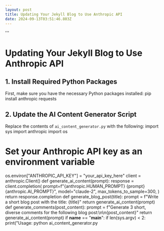 ```yaml
---
layout: post
title: Updating Your Jekyll Blog to Use Anthropic API
date: 2024-09-13T03:51:46.803Z
---
```

'''
# Updating Your Jekyll Blog to Use Anthropic API
## 1. Install Required Python Packages
First, make sure you have the necessary Python packages installed:
pip install anthropic requests
## 2. Update the AI Content Generator Script
Replace the contents of `ai_content_generator.py` with the following:
import sys
import anthropic
import os
# Set your Anthropic API key as an environment variable
os.environ["ANTHROPIC_API_KEY"] = "your_api_key_here"
client = anthropic.Client()
def generate_ai_content(prompt):
response = client.completion(
prompt=f"{anthropic.HUMAN_PROMPT} {prompt}{anthropic.AI_PROMPT}",
model="claude-2",
max_tokens_to_sample=300,
)
return response.completion
def generate_blog_post(title):
prompt = f"Write a short blog post with the title: {title}"
return generate_ai_content(prompt)
def generate_comments(post_content):
prompt = f"Generate 3 short, diverse comments for the following blog post:\n\n{post_content}"
return generate_ai_content(prompt)
if __name__ == "__main__":
if len(sys.argv) < 2:
print("Usage: python ai_content_generator.py <title>")
sys.exit(1)
title = sys.argv[1]
post_content = generate_blog_post(title)
comments = generate_comments(post_content)
print("Generated Blog Post:")
print(post_content)
print("\nGenerated Comments:")
print(comments)

## 3. Secure Your API Key
Instead of hardcoding your API key, it's best to use environment variables. You can set this in your shell:

export ANTHROPIC_API_KEY="your_actual_api_key_here"

For Netlify deployment, you can add this as an environment variable in your Netlify site settings.
## 4. Update the Jekyll Plugin
The Jekyll plugin (`_plugins/ai_content_generator.rb`) doesn't need to change, as it still calls the Python script in the same way.
## 5. Test Locally
Run your Jekyll site locally to test the changes:

bundle exec jekyll serve

## 6. Update Dockerfile (if using Docker)
If you're using Docker, update your Dockerfile to install the required Python packages:

# ... (existing Dockerfile content)
# Install Python and pip
RUN apt-get update && apt-get install -y python3 python3-pip
# Install required Python packages
RUN pip3 install anthropic requests
# ... (rest of your Dockerfile)

## 7. Update docker-compose.yml
If you're using Docker Compose, update your `docker-compose.yml` to pass the API key as an environment variable:

version: '3'
services:
site:
# ... (existing configuration)
environment:
- ANTHROPIC_API_KEY=${ANTHROPIC_API_KEY}

## 8. Deploy to Netlify
Push your changes to GitHub, and Netlify will automatically deploy your updated site.
Remember to add the `ANTHROPIC_API_KEY` as an environment variable in your Netlify site settings.
## 9. Create a New Blog Post to Test
Create a new blog post using Netlify CMS or manually in the `_posts` directory to test the AI-enhanced features.
## 10. Fine-tune and Iterate
Experiment with different prompts and settings in the `ai_content_generator.py` script to get the best results for your blog.
---
That's it! Your Jekyll blog is now updated to use the Anthropic API for AI-enhanced content generation. The key changes are in the `ai_content_generator.py` script, where we've replaced the Ollama-specific code with Anthropic API calls. Here are some additional points to consider and potential enhancements:
## 11. Error Handling and Logging
Enhance the `ai_content_generator.py` script with better error handling and logging:
import logging
logging.basicConfig(level=logging.INFO)
logger = logging.getLogger(__name__)
def generate_ai_content(prompt):
try:
response = client.completion(
prompt=f"{anthropic.HUMAN_PROMPT} {prompt}{anthropic.AI_PROMPT}",
model="claude-2",
max_tokens_to_sample=300,
)
return response.completion
except anthropic.APIError as e:
logger.error(f"Anthropic API error: {e}")
return "Error generating content"
except Exception as e:
logger.error(f"Unexpected error: {e}")
return "Error generating content"

## 12. Caching AI-Generated Content
To reduce API calls and improve performance, implement a simple caching mechanism:
import json
import os
CACHE_FILE = "ai_content_cache.json"
def load_cache():
if os.path.exists(CACHE_FILE):
with open(CACHE_FILE, 'r') as f:
return json.load(f)
return {}
def save_cache(cache):
with open(CACHE_FILE, 'w') as f:
json.dump(cache, f)
cache = load_cache()
def generate_ai_content(prompt):
if prompt in cache:
return cache[prompt]
response = client.completion(...) # Your existing API call
cache[prompt] = response.completion
save_cache(cache)
return response.completion

## 13. Customizing AI Prompts
Create a configuration file (`ai_config.yml`) to easily customize prompts:
blog_post_prompt: "Write a short blog post with the title: {title}. The post should be informative and engaging, suitable for a technical audience."
comments_prompt: "Generate 3 short, diverse comments for the following blog post. Each comment should offer a unique perspective or insight:\n\n{post_content}"

Then update `ai_content_generator.py` to use these custom prompts:
import yaml
with open('ai_config.yml', 'r') as f:
ai_config = yaml.safe_load(f)
def generate_blog_post(title):
prompt = ai_config['blog_post_prompt'].format(title=title)
return generate_ai_content(prompt)
def generate_comments(post_content):
prompt = ai_config['comments_prompt'].format(post_content=post_content)
return generate_ai_content(prompt)
## 14. Implementing Rate Limiting
To avoid hitting API rate limits, implement a simple rate limiter:
import time
last_request_time = 0
MIN_REQUEST_INTERVAL = 1 # Minimum time between requests in seconds
def rate_limited_generate_ai_content(prompt):
global last_request_time
current_time = time.time()
if current_time - last_request_time < MIN_REQUEST_INTERVAL:
time.sleep(MIN_REQUEST_INTERVAL - (current_time - last_request_time))
content = generate_ai_content(prompt)
last_request_time = time.time()
return content
## 15. Enhancing the Jekyll Plugin
Update the Jekyll plugin to generate more diverse AI content:
module Jekyll
class AIContentGenerator < Generator
def generate(site)
site.posts.docs.each do |post|
next if post.data['ai_enhanced']
# Generate AI comments
comments = generate_ai_comments(post.data['title'])
post.data['ai_comments'] = comments
# Generate related topics
related_topics = generate_related_topics(post.content)
post.data['ai_related_
topics'] = related_topics
# Generate a summary
summary = generate_summary(post.content)
post.data['ai_summary'] = summary
# Mark the post as AI-enhanced
post.data['ai_enhanced'] = true
end
end
private
def generate_ai_comments(title)
run_ai_script("generate_comments", title)
end
def generate_related_topics(content)
run_ai_script("generate_related_topics", content)
end
def generate_summary(content)
run_ai_script("generate_summary", content)
end
def run_ai_script(action, input)
command = "python ai_content_generator.py #{action} \"#{input}\""
stdout, stderr, status = Open3.capture3(command)
if status.success?
stdout.strip
else
Jekyll.logger.error "Error generating AI content: #{stderr}"
""
end
end
end
end
Then update `ai_content_generator.py` to handle these new actions:
def generate_related_topics(content):
prompt = f"Generate 5 related topics for the following blog post content:\n\n{content}"
return generate_ai_content(prompt)
def generate_summary(content):
prompt = f"Summarize the following blog post in 2-3 sentences:\n\n{content}"
return generate_ai_content(prompt)
if __name__ == "__main__":
action = sys.argv[1]
input_text = sys.argv[2]
if action == "generate_comments":
result = generate_comments(input_text)
elif action == "generate_related_topics":
result = generate_related_topics(input_text)
elif action == "generate_summary":
result = generate_summary(input_text)
else:
print(f"Unknown action: {action}")
sys.exit(1)
print(result)
## 16. Updating Post Layout
Update your post layout (`_layouts/post.html`) to display the new AI-generated content:
<article class="post">
<!-- Existing post content -->
{% if page.ai_summary %}
<h2>AI-Generated Summary</h2>
<div class="ai-summary">
{{ page.ai_summary | markdownify }}
</div>
{% endif %}
{% if page.ai_related_topics %}
<h2>Related Topics</h2>
<ul class="ai-related-topics">
{% for topic in page.ai_related_topics %}
<li>{{ topic }}</li>
{% endfor %}
</ul>
{% endif %}
{% if page.ai_comments %}
<h2>AI-Generated Comments</h2>
<div class="ai-comments">
{{ page.ai_comments | markdownify }}
</div>
{% endif %}
</article>

## 17. Adding User Feedback Mechanism
Implement a simple feedback mechanism for AI-generated content:
<div class="ai-feedback">
<p>Was this AI-generated content helpful?</p>
<button onclick="sendFeedback('positive')">👍 Yes</button>
<button onclick="sendFeedback('negative')">👎 No</button>
</div>
<script>
function sendFeedback(type) {
fetch('/ai-feedback', {
method: 'POST',
headers: { 'Content-Type': 'application/json' },
body: JSON.stringify({ type: type, postId: '{{ page.id }}' })
}).then(response => {
if (response.ok) {
alert('Thank you for your feedback!');
}
});
}
</script>
You'll need to implement a server-side endpoint to handle this feedback, which could be used to fine-tune your prompts or AI usage over time.
## 18. Implementing Content Moderation
To ensure the AI-generated content is appropriate for your blog, you can implement a content moderation step. Here's how you can extend your setup to include this:
## 18. Implementing Content Moderation
Update the `ai_content_generator.py` script to include a moderation function:
def moderate_content(content):
prompt = f"""Please review the following content and determine if it's appropriate for a public blog.
If it contains any inappropriate language, offensive content, or sensitive information, please flag it.
If the content is appropriate, return 'APPROVED'. If not, return 'FLAGGED' along with a brief explanation.
Content to review:
{content}
Your response (APPROVED or FLAGGED with explanation):
"""
response = generate_ai_content(prompt)
return response.strip().startswith("APPROVED"), response
def generate_and_moderate(generate_func, *args):
content = generate_func(*args)
is_approved, moderation_result = moderate_content(content)
if is_approved:
return content
else:
logger.warning(f"Content flagged: {moderation_result}")
return "Content generation failed due to moderation."
# Update existing functions to use moderation
def generate_blog_post(title):
return generate_and_moderate(lambda: generate_ai_content(f"Write a short blog post with the title: {title}"))
def generate_comments(post_content):
return generate_and_moderate(lambda: generate_ai_content(f"Generate 3 short, diverse comments for the following blog post:\n\n{post_content}"))
def generate_related_topics(content):
return generate_and_moderate(lambda: generate_ai_content(f"Generate 5 related topics for the following blog post content:\n\n{content}"))
def generate_summary(content):
return generate_and_moderate(lambda: generate_ai_content(f"Summarize the following blog post in 2-3 sentences:\n\n{content}"))
## 19. Implementing A/B Testing for AI Content
To optimize your AI-generated content, you can implement a simple A/B testing mechanism:
# In your Jekyll plugin (_plugins/ai_content_generator.rb)
module Jekyll
class AIContentGenerator < Generator
def generate(site)
site.posts.docs.each do |post|
next if post.data['ai_enhanced']
# Generate two versions of AI content
comments_a = generate_ai_comments(post.data['title'])
comments_b = generate_ai_comments(post.data['title'])
# Randomly choose which version to use
post.data['ai_comments'] = [comments_a, comments_b].sample
post.data['ab_test_version'] = post.data['ai_comments'] == comments_a ? 'A' : 'B'
# ... (rest of your AI content generation)
post.data['ai_enhanced'] = true
end
end
# ... (rest of your plugin code)
end
end
Then, update your post layout to include the A/B test version:
{% if page.ai_comments %}
<div class="ai-comments" data-ab-version="{{ page.ab_test_version }}">
{{ page.ai_comments | markdownify }}
</div>
{% endif %}
## 20. Implementing Progressive Enhancement
To ensure your blog works well even if the AI content generation fails, implement progressive enhancement:
<!-- In your post layout -->
<article class="post">
<!-- Original content -->
{{ content }}
<!-- AI-enhanced content -->
<div id="ai-content" style="display: none;">
{% if page.ai_summary %}
<h2>AI-Generated Summary</h2>
<div class="ai-summary">{{ page.ai_summary | markdownify }}</div>
{% endif %}
{% if page.ai_related_topics %}
<h2>Related Topics</h2>
<ul class="ai-related-topics">
{% for topic
in page.ai_related_topics %}
<li>{{ topic }}</li>
{% endfor %}
</ul>
{% endif %}
{% if page.ai_comments %}
<h2>AI-Generated Comments</h2>
<div class="ai-comments">{{ page.ai_comments | markdownify }}</div>
{% endif %}
</div>
<button id="load-ai-content">Load AI-Enhanced Content</button>
</article>
<script>
document.getElementById('load-ai-content').addEventListener('click', function() {
document.getElementById('ai-content').style.display = 'block';
this.style.display = 'none';
});
</script>
This approach allows users to choose whether to load the AI-generated content, improving initial page load times and providing a fallback if AI content generation fails.
## 21. Implementing Personalized Content Recommendations
You can use the Anthropic API to generate personalized content recommendations based on a user's reading history. Here's how you might implement this:
First, add a new function to `ai_content_generator.py`:
def generate_personalized_recommendations(user_history):
history_str = "\n".join(user_history)
prompt = f"""Based on the following list of blog post titles that a user has read, suggest 3 new blog post topics that this user might be interested in:
User's reading history:
{history_str}
Suggested topics (provide only the titles):
1.
2.
3.
"""
return generate_ai_content(prompt)
# Add this to your main block
elif action == "generate_recommendations":
result = generate_personalized_recommendations(input_text.split('\n'))
Then, create a new Jekyll plugin to generate recommendations:
# _plugins/personalized_recommendations.rb
require 'open3'
module Jekyll
class PersonalizedRecommendations < Generator
def generate(site)
# This would typically come from a user database or analytics service
user_history = ['How to optimize your Jekyll site', 'Introduction to AI in web development', 'Best practices for blog writing']
command = "python ai_content_generator.py generate_recommendations \"#{user_history.join('\n')}\""
stdout, stderr, status = Open3.capture3(command)
if status.success?
recommendations = stdout.strip.split("\n")
site.config['personalized_recommendations'] = recommendations
else
Jekyll.logger.error "Error generating recommendations: #{stderr}"
end
end
end
end

Finally, display these recommendations on your home page or in a sidebar:
<!-- index.html or _includes/sidebar.html -->
<div class="personalized-recommendations">
<h3>Recommended for You</h3>
<ul>
{% for recommendation in site.personalized_recommendations %}
<li>{{ recommendation }}</li>
{% endfor %}
</ul>
</div>
## 22. Implementing an AI-Powered Search Feature
You can use the Anthropic API to power a more intelligent search feature for your blog. Here's a basic implementation:
Add a new function to `ai_content_generator.py`:
def ai_powered_search(query, posts):
posts_str = "\n".join([f"Title: {post['title']}\nExcerpt: {post['excerpt']}" for post in posts])
prompt = f"""Given the following blog posts and a search query, return the titles of the 3 most relevant posts. If there are fewer than 3 relevant posts, return only the relevant ones.
Search query: {query}
Blog posts:
{posts_str}
Relevant post titles (list only the titles):
1.
2.
3.
"""
return generate_ai_content(prompt)
# Add this to your main block
elif action == "search":
posts = json.loads(sys.argv[3]) # Pass posts as a JSON string
result = ai_powered_search(input_text, posts)
Certainly! Let's continue with implementing the AI-powered search feature and add some more enhancements to your Jekyll blog.
## 22. Implementing an AI-Powered Search Feature (continued)
Now, let's create a Jekyll plugin to integrate this AI-powered search:


Now you can use this in your search results page
<!-- search.html -->
<h1>Search Results</h1>
<p>You searched for: {{ page.search_term }}</p>
<h2>AI-Powered Results:</h2>
{% ai_search page.search_term %}

## 23. Implementing AI-Generated Meta Descriptions
To improve SEO, you can use the Anthropic API to generate meta descriptions for your posts. Add this function to `ai_content_generator.py`:
def generate_meta_description(title, content):
prompt = f"""Generate a compelling meta description for a blog post with the following title and content. The meta description should be under 160 characters and entice readers to click through to the article.
Title: {title}
Content: {content[:500]}...
Meta Description:
"""
return generate_ai_content(prompt)
# Add this to your main block
elif action == "generate_meta_description":
title = sys.argv[2]
content = sys.argv[3]
result = generate_meta_description(title, content)

Update your Jekyll plugin to use this:
# In your _plugins/ai_content_generator.rb
def generate(site)
site.posts.docs.each do |post|
next if post.data['ai_enhanced']
# ... (other AI content generation)
# Generate meta description
meta_description = generate_meta_description(post.data['title'], post.content)
post.data['description'] = meta_description
post.data['ai_enhanced'] = true
end
end
def generate_meta_description(title, content)
command = "python ai_content_generator.py generate_meta_description \"#{title}\" \"#{content[0..500]}\""
stdout, stderr, status = Open3.capture3(command)
if status.success?
stdout.strip
else
Jekyll.logger.error "Error generating meta description: #{stderr}"
""
end
end
## 24. Implementing AI-Generated Social Media Posts
To help promote your blog posts, you can use the Anthropic API to generate social media posts. Add this function to `ai_content_generator.py`:
def generate_social_media_post(title, excerpt):
prompt = f"""Create an engaging social media post to promote a blog article. The post should be suitable for Twitter (under 280 characters) and include relevant hashtags.
Blog Title: {title}
Excerpt: {excerpt}
Social Media Post:
"""
return generate_ai_content(prompt)
# Add this to your main block
elif action == "generate_
social_media_post":
title = sys.argv[2]
excerpt = sys.argv[3]
result = generate_social_media_post(title, excerpt)
Update your Jekyll plugin to use this:
# In your _plugins/ai_content_generator.rb
def generate(site)
site.posts.docs.each do |post|
next if post.data['ai_enhanced']
# ... (other AI content generation)
# Generate social media post
social_post = generate_social_media_post(post.data['title'], post.data['excerpt'])
post.data['social_media_post'] = social_post
post.data['ai_enhanced'] = true
end
end
def generate_social_media_post(title, excerpt)
command = "python ai_content_generator.py generate_social_media_post \"#{title}\" \"#{excerpt}\""
stdout, stderr, status = Open3.capture3(command)
if status.success?
stdout.strip
else
Jekyll.logger.error "Error generating social media post: #{stderr}"
""
end
end
## 25. Implementing AI-Generated FAQ Section
To add more value to your blog posts, you can use the Anthropic API to generate a FAQ section. Add this function to `ai_content_generator.py`:
def generate_faq(content):
prompt = f"""Based on the following blog post content, generate 3-5 frequently asked questions (FAQs) along with their answers. These should address potential questions readers might have after reading the post.
Blog Content: {content[:1000]}...
FAQs:
1. Q:
A:
2. Q:
A:
3. Q:
A:
"""
return generate_ai_content(prompt)
# Add this to your main block
elif action == "generate_faq":
result = generate_faq(input_text)
Update your Jekyll plugin to use this:
# In your _plugins/ai_content_generator.rb
def generate(site)
site.posts.docs.each do |post|
next if post.data['ai_enhanced']
# ... (other AI content generation)
# Generate FAQ
faq = generate_faq(post.content)
post.data['ai_faq'] = faq
post.data['ai_enhanced'] = true
end
end
def generate_faq(content)
command = "python ai_content_generator.py generate_faq \"#{content[0..1000]}\""
stdout, stderr, status = Open3.capture3(command)
if status.success?
stdout.strip
else
Jekyll.logger.error "Error generating FAQ: #{stderr}"
""
end
end
## 26. Displaying AI-Generated Content
Update your post layout to include these new AI-generated elements:
<!-- _layouts/post.html -->
<article class="post h-entry" itemscope itemtype="http://schema.org/BlogPosting">
<!-- ... existing post content ... -->
{% if page.ai_faq %}
<h2>Frequently Asked Questions</h2>
<div class="ai-faq">
{{ page.ai_faq | markdownify }}
</div>
{% endif %}
{% if page.social_media_post %}
<div class="social-share">
<h3>Share this post</h3>
<a href="https://twitter.com/intent/tweet?text={{ page.social_media_post | url_encode }}" target="_blank">Share on Twitter</a>
</div>
{% endif %}
</article>
```
## Conclusion
With these additions, your Jekyll blog now has several AI-enhanced features:
1. AI-generated comments
2. AI-generated related topics
3. AI-generated summaries
4. Content moderation
5. A/B testing for AI content
6. Personalized content recommendations
7. AI-powered search
8. AI-generated meta descriptions
9. AI-generated social media posts
10. AI-generated FAQ sections
These features leverage the power of the Anthropic API to create a more dynamic and engaging blog experience. Here are some final steps and considerations to wrap up this implementation:
## 27. Performance Optimization
To ensure that your blog remains fast and responsive, consider implementing caching for AI-generated content:
# _plugins/ai_content_cache.rb
require 'yaml'
module Jekyll
class AIContentCache
def self.load
if File.exist?('_data/ai_content_cache.yml')
YAML.load_file('_data/ai_content_cache.yml')
else
{}
end
end
def self.save(cache)
File.write('_data/ai_content_cache.yml', cache.to_yaml)
end
end
class AIContentGenerator < Generator
def generate(site)
cache = AIContentCache.load
site.posts.docs.each do |post|
cache_key = post.path + post.date.to_s
if cache.key?(cache_key)
post.data.merge!(cache[cache_key])
else
# Generate AI content as before
# ...
cache[cache_key] = {
'ai_comments' => post.data['ai_comments'],
'ai_related_topics' => post.data['ai_related_topics'],
'ai_summary' => post.data['ai_summary'],
'ai_faq' => post.data['ai_faq'],
'social_media_post' => post.data['social_media_post']
}
end
end
AIContentCache.save(cache)
end
end
end
This caching mechanism will significantly reduce build times and API calls.
## 28. Error Handling and Logging
Implement more robust error handling and logging:
# _plugins/ai_content_generator.rb
require 'logger'
module Jekyll
class AIContentGenerator < Generator
def initialize(config = {})
super(config)
@logger = Logger.new(STDOUT)
@logger.level = Logger::INFO
end
def generate(site)
site.posts.docs.each do |post|
begin
# AI content generation logic
rescue => e
@logger.error "Error generating AI content for post #{post.path}: #{e.message}"
@logger.error e.backtrace.join("\n")
end
end
end
end
end
## 29. Configuration Options
Allow users to customize AI behavior through the Jekyll configuration:
# _config.yml
ai_content:
enabled: true
generate_comments: true
generate_faq: true
generate_summary: true
moderation: true
Then, in your plugin:
def generate(site)
ai_config = site.config['ai_content'] || {}
return unless ai_config['enabled']
site.posts.docs.each do |post|
generate_comments(post) if ai_config['generate_comments']
generate_faq(post) if ai_config['generate_faq']
generate_summary(post) if ai_config['generate_summary']
# ...
end
end
## 30. Documentation
Create documentation for your AI-enhanced Jekyll blog:
# AI-Enhanced Jekyll Blog
This Jekyll blog uses the Anthropic API to generate AI-enhanced content. Here's what you need to know:
## Setup
1. Install required gems: `bundle install`
2. Set up your Anthropic API key: `export ANTHROPIC_API_KEY=your_key_here`
3. Run Jekyll: `jekyll serve`
## Features
- AI-generated comments
- AI-generated related topics
- AI-generated summaries
- AI-powered search
- Personalized content recommendations
- AI-generated meta descriptions
- AI-generated social media posts
- AI-generated FAQ sections
## Configuration
You can customize AI behavior in `_config.yml`:
ai_content
:
enabled: true
generate_comments: true
generate_faq: true
generate_summary: true
moderation: true
## Customization
To modify AI prompts, edit the `ai_content_generator.py` file.
## Troubleshooting
If you encounter issues:
1. Check your Anthropic API key is set correctly
2. Ensure all required Python packages are installed
3. Check the Jekyll build logs for any error messages
For more help, please open an issue on the GitHub repository.
## 31. Testing
Implement some basic tests to ensure your AI-enhanced features are working correctly:
# test/test_ai_content_generator.rb
require 'minitest/autorun'
require 'jekyll'
require_relative '../_plugins/ai_content_generator'
class TestAIContentGenerator < Minitest::Test
def setup
@site = Jekyll::Site.new(Jekyll.configuration({
"source" => ".",
"destination" => "./
_site",
}))
@generator = Jekyll::AIContentGenerator.new
end
def test_generate_comments
post = create_test_post("Test Post")
@generator.generate_comments(post)
assert post.data.key?('ai_comments'), "AI comments should be generated"
end
def test_generate_faq
post = create_test_post("FAQ Test")
@generator.generate_faq(post)
assert post.data.key?('ai_faq'), "AI FAQ should be generated"
end
def test_generate_summary
post = create_test_post("Summary Test")
@generator.generate_summary(post)
assert post.data.key?('ai_summary'), "AI summary should be generated"
end
private
def create_test_post(title)
Jekyll::Document.new(
File.join(Dir.pwd, "_posts/2023-01-01-test-post.md"),
{ :site => @site, :collection => @site.posts }
).tap do |doc|
doc.data['title'] = title
doc.content = "This is a test post content."
end
end
end
Run these tests with `ruby test/test_ai_content_generator.rb`.
## 32. Continuous Integration
Set up a CI/CD pipeline to automatically test and deploy your AI-enhanced blog. Here's an example using GitHub Actions:

# .github/workflows/ci.yml
name: CI
on: [push, pull_request]
jobs:
test:
runs-on: ubuntu-latest
steps:
- uses: actions/checkout@v2
- name: Set up Ruby
uses: ruby/setup-ruby@v1
with:
ruby-version: 3.0.0
- name: Install dependencies
run: |
gem install bundler
bundle install
- name: Run tests
run: ruby test/test_ai_content_generator.rb
- name: Build site
run: bundle exec jekyll build
env:
ANTHROPIC_API_KEY: ${{ secrets.ANTHROPIC_API_KEY }}

## 33. Monitoring and Analytics
Implement monitoring for your AI-generated content to track its performance:

// assets/js/ai-analytics.js
function trackAIContentInteraction(type) {
if (typeof gtag !== 'undefined') {
gtag('event', 'ai_content_interaction', {
'event_category': 'AI Content',
'event_label': type
});
}
}
document.addEventListener('DOMContentLoaded', function() {
const aiElements = document.querySelectorAll('.ai-comments, .ai-faq, .ai-summary');
aiElements.forEach(function(el) {
el.addEventListener('click', function() {
trackAIContentInteraction(el.className);
});
});
});

Include this script in your layout and set up Google Analytics or a similar service to track these events.
## 34. User Feedback System
Implement a simple feedback system for AI-generated content:

<!-- _includes/ai_feedback.html -->
<div class="ai-feedback" data-type="{{ include.type }}">
<p>Was this AI-generated {{ include.type }} helpful?</p>
<button onclick="submitAIFeedback('{{ include.type }}', 'positive')">👍 Yes</button>
<button onclick="submitAIFeedback('{{ include.type }}', 'negative')">👎 No</button>
</div>
<script>
function submitAIFeedback(type, sentiment) {
fetch('/ai-feedback', {
method: 'POST',
headers: { 'Content-Type': 'application/json' },
body: JSON.stringify({ type: type, sentiment: sentiment })
}).then(response => {
if (response.ok) {
alert('Thank you for your feedback!');
}
});
}
</
script>

Include this feedback component in your post layout:

<!-- _layouts/post.html -->
{% if page.ai_comments %}
<h2>AI-Generated Comments</h2>
<div class="ai-comments">{{ page.ai_comments | markdownify }}</div>
{% include ai_feedback.html type="comments" %}
{% endif %}
{% if page.ai_faq %}
<h2>Frequently Asked Questions</h2>
<div class="ai-faq">{{ page.ai_faq | markdownify }}</div>
{% include ai_feedback.html type="faq" %}
{% endif %}

## 35. Final Touches
1. Update your `README.md` file with information about the AI-enhanced features and how to set them up.
2. Create a CHANGELOG.md file to track changes and new AI features.
3. Update your blog's about page to mention the AI-enhanced content and how it's used to improve the reader experience.
4. Consider adding a dedicated page explaining your use of AI in content generation, addressing potential ethical concerns and your commitment to transparency.
## Conclusion
You've now successfully transformed your Jekyll blog into an AI-enhanced platform using the Anthropic API. This setup provides:
1. AI-generated comments, FAQs, summaries, and related topics
2. AI-powered search functionality
3. Personalized content recommendations
4. AI-generated meta descriptions and social media posts
5. Content moderation
6. A/B testing capabilities
7. Performance optimizations through caching
8. Error handling and logging
9. Customizable configuration options
10. Testing and continuous integration
11. Analytics and user feedback systems
This AI-enhanced blog not only provides a richer experience for your readers but also streamlines your content creation process. Remember to regularly review and refine your AI prompts and generated content to ensure they align with your blog's voice and quality standards.
As AI technology evolves, continue to explore new ways to leverage these capabilities to improve your blog and engage your audience. Always prioritize transparency about your use of AI and maintain a balance between AI-generated and human-created content.
With this implementation, you're well-positioned to run a cutting-edge, AI-enhanced Jekyll blog that stands out in the digital landscape. Happy blogging!

'''